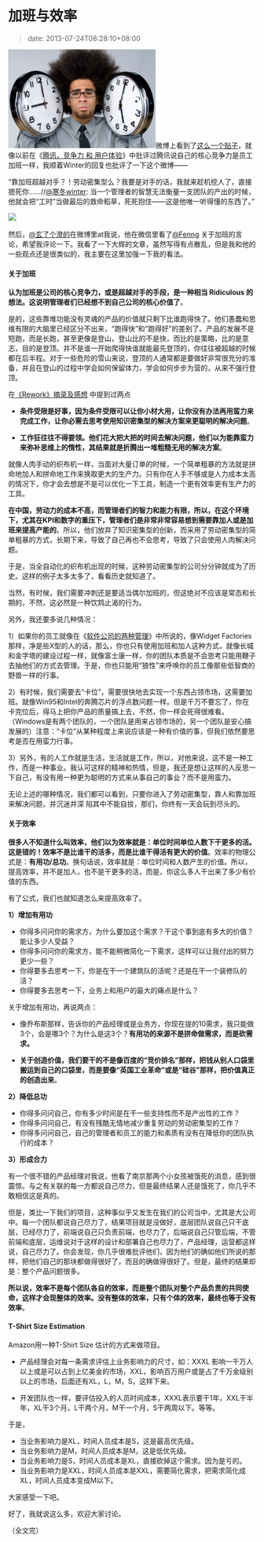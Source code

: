 # 加班与效率
>date: 2013-07-24T08:28:10+08:00


![](/assets/images/Work-Overtime-300x201.jpg)微博上看到了[这么一个贴子](http://weibo.com/1401880315/A0LFVkB3L)，就像以前在《[腾讯，竞争力 和 用户体验](https://coolshell.cn/articles/5901.html "腾讯，竞争力 和 用户体验")》中批评过腾讯说自己的核心竞争力是员工加班一样，我顺着Winter的回复也批评了一下这个微博——


“靠加班超越对手？！劳动密集型么？我要是对手的话，我就来趁机挖人了，直接摁死你……//[@寒冬winter](http://weibo.com/n/%E5%AF%92%E5%86%ACwinter): 当一个管理者的智慧无法衡量一支团队的产出的时候，他就会把“工时”当做最后的救命稻草，死死抱住——这是他唯一听得懂的东西了。”


![](https://coolshell.cn/wp-content/uploads/2013/07/work_overtime.png)


然后，[@玄了个澄的](http://weibo.com/jiach "玄了个澄的")在微博里at我说，他在微信里看了[@Fenng](http://weibo.com/n/Fenng) 关于加班的言论，希望我评论一下。我看了一下大辉的文章，虽然写得有点散乱，但是我和他的一些观点还是很类似的，我主要在这里加强一下我的看法。


#### 关于加班


**认为加班是公司的核心竞争力，或是超越对手的手段，是一种相当 Ridiculous 的想法。这说明管理者们已经想不到自己公司的核心价值了**。



是的，这些靠堆功能没有灵魂的产品的价值就只剩下比谁跑得快了。他们愚蠢和思维有限的大脑里已经区分不出来，“跑得快”和“跑得好”的差别了。产品的发展不是短跑，而是长跑，甚至更像是登山，登山比的不是快，而比的是策略，比的是意志，目的是登顶。并不是谁一开始爬得快谁就能最先登顶的，你往往被超越的时候都在后半程。对于一些危险的雪山来说，登顶的人通常都是要做好非常很充分的准备，并且在登山的过程中学会如何保留体力，学会如何步步为营的，从来不强行登顶。


在[《Rework》摘录及感想](https://coolshell.cn/articles/9156.html "《Rework》摘录及感想") 中提到过两点


* **条件受限是好事，因为条件受限可以让你小材大用，让你没有办法再用蛮力来完成工作，让你必需去思考使用知识密集型的解决方案来更聪明的解决问题**。


* **工作狂往往不得要领。他们花大把大把的时间去解决问题，他们以为能靠蛮力来弥补思维上的惰性，其结果就是折腾出一堆粗糙无用的解决方案**。


就像人肉手动的织布机一样，当面对大量订单的时候，一个简单粗暴的方法就是拼命地加人和拼命地工作来换取更大的生产力。只有你在人手不够或是人力成本太高的情况下，你才会去想是不是可以优化一下工具，制造一个更有效率更有生产力的工具。


**在中国，劳动力的成本不高，而管理者们的智力和能力有限，所以，在这个环境下，尤其在KPI和数字的重压下，管理者们是非常非常容易想到需要靠加人或是加班来提高产能的**。所以，他们放弃了知识密集型的创新，而采用了劳动密集型的简单粗暴的方式，长期下来，导致了自己再也不会思考，导致了只会使用人肉解决问题。


于是，当全自动化的织布机出现的时候，这种劳动密集型的公司分分钟就成为了历史。这样的例子太多太多了，看看历史就知道了。


当然，有时候，我们需要冲刺还是要适当偶尔加班的，但这绝对不应该是常态和长期的，不然，这必然是一种饮鸩止渴的行为。


另外，我还要多说几种情况：


1）如果你的员工就像在《[软件公司的两种管理](https://coolshell.cn/articles/4951.html "软件公司的两种管理方式")》中所说的，像Widget Factories那样，净是些X型的人的话，那么，你也只有使用加班和加人这种方式，就像长城和金字塔的建设过程一样，就像富士康一样，你的团队本质是不会思考只能用鞭子去抽他们的方式去管理。于是，你也只能用“狼性”来呼唤你的员工像那些低智商的野兽一样的行事。


2）有时候，我们需要去“卡位”，需要很快地去实现一个东西占领市场，这需要加班。就像Win95和Intel的奔腾芯片的浮点数问题一样。但是千万不要忘了，你在卡完位后，得马上把你产品的质量搞上去，不然，你一样会死得很难看。（Windows是有两个团队的，一个团队是用来占领市场的，另一个团队是安心搞发展的）注意：“卡位”从某种程度上来说应该是一种有价值的事，但我们依然要思考是否在用蛮力行事。


3）另外，有的人工作就是生活，生活就是工作，所以，对他来说，这不是一种工作，而是一种事业。我认可这样的精神和热情，但是，我还是想让这样的人反思一下自己，有没有用一种更为聪明的方式来从事自己的事业？而不是用蛮力。


无论上述的哪种情况，我们都可以看到，只要你进入了劳动密集型，靠人和靠加班来解决问题，并沉迷并深 陷其中不能自拔，那们，你终有一天会玩到尽头的。


#### 关于效率


**很多人不知道什么叫效率，他们以为效率就是：单位时间单位人数下干更多的活。这是错的！效率不是比谁干的活多，而是比谁干得活有更大的价值**。效率的物理公式是：**有用功/总功**。换句话说，效率就是：单位时间和人数产生的价值。所以，提高效率，并不是加人，也不是干更多的活，而是，你这么多人干出来了多少有价值的东西。


有了公式，我们也就知道怎么来提高效率了。


**1）增加有用功**


* 你得多问问你的需求方，为什么要加这个需求？干这个事到底有多大的价值？能让多少人受益？
* 你得多问问你的需求方，能不能稍微简化一下需求，这样可以让我付出的努力更少一些？
* 你得要多去思考一下，你是在干一个建筑队的活呢？还是在干一个装修队的活？
* 你得要多去思考一下，业务上和用户的最大的痛点是什么？


关于增加有用功，再说两点：


* 像乔布斯那样，告诉你的产品经理或是业务方，你现在提的10需求，我只能做3个，会是哪3个？为什么是这3个？**有用功的来源不是拼命做需求，而是砍需求。**


* **关于创造价值，我们要干的不是像百度的“竞价排名”那样，把钱从别人口袋里搬运到自己的口袋里，而是要像“英国工业革命”或是“硅谷”那样，把价值真正的创造出来**。


**2）降低总功**


* 你得多问问自己，你有多少时间是在干一些支持性而不是产出性的工作？
* 你得多问问自己，有没有残酷无情地减少重复劳动的劳动密集型的工作？
* 你得多问问自己，自己的管理者和员工的能力和素质有没有在降低你的团队执行的成本？


**3）形成合力**


有一个很不错的产品经理对我说，他看了南京那两个小女孩被饿死的消息，感到很震惊。与之有关联的每一方都说自己尽力，但是最终结果人还是饿死了，你几乎不敢相信这是真的。


但是，类比一下我们的项目，这种事似乎又发生在我们的公司当中，尤其是大公司中。每一个团队都说自己尽力了，结果项目就是没做好，底层团队说自己只干底层，已经尽力了，前端说自己只负责前端，也尽力了，后端说自己只管后端，不管前端和底层，运维说对于这样的设计和部署自己也尽力了，产品经理，运营都这样说，自己尽力了。你会发现，你几乎很难批评他们，因为他们的确如他们所说的那样，把他们自己的那块都做得很好了，而且的确做得很好了。但是，最终的结果却是：整个产品问题很多。


**所以说，效率不是每个团队各自的效率，而是整个团队对整个产品负责的共同使命，这样才会现整体的效率。没有整体的效率，只有个体的效率，最终也等于没有效率**。


#### T-Shirt Size Estimation


Amazon用一种T-Shirt Size 估计的方式来做项目。


* 产品经理会对每一条需求评估上业务影响力的尺寸，如：XXXL 影响一千万人以上或是可以占到上亿美金的市场，XXL，影响百万用户或是占了千万金级别以上的市场，后面还有XL，L，M，S，这样下来。


* 开发团队也一样，要评估投入的人员时间成本，XXXL表示要干1年，XXL干半年，XL干3个月，L干两个月，M干一个月，S干两周以下。等等。


于是，


* 当业务影响力是XL，时间人员成本是S，这是最高优先级。
* 当业务影响力是M，时间人员成本是M，这是低优先级。
* 当业务影响力是S，时间人员成本是XL，直接砍掉这个需求。因为是亏的。
* 当业务影响力是XXL，时间人员成本是XXL，需要简化需求，把需求简化成XL，时间人员成本变成M以下。


大家感受一下吧。


好了，我就说这么多，欢迎大家讨论。


（全文完）


